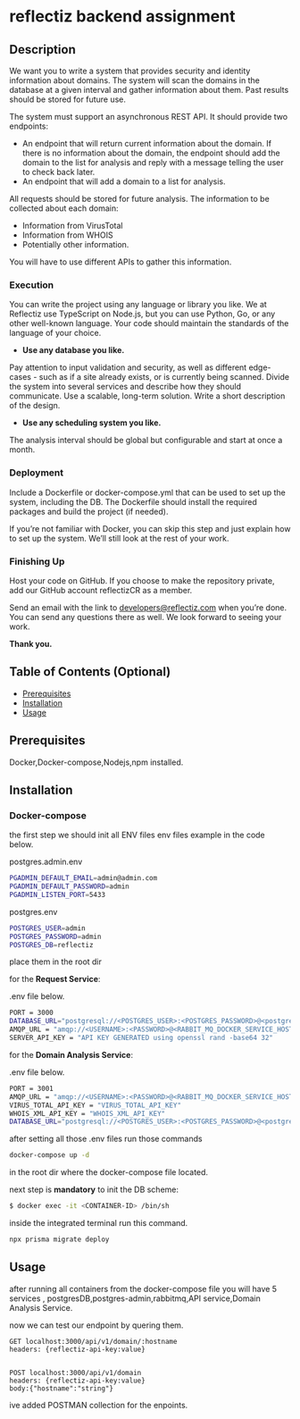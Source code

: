 # reflectiz backend assignment

## Description

We want you to write a system that provides security and identity information about domains. The system will scan the domains in the database at a given interval and gather information about them. Past results should be stored for future use.

The system must support an asynchronous REST API. It should provide two endpoints:

- An endpoint that will return current information about the domain. If there is no information about the domain, the endpoint should add the domain to the list for analysis and reply with a message telling the user to check back later.
- An endpoint that will add a domain to a list for analysis.

All requests should be stored for future analysis. The information to be collected about each domain:

- Information from VirusTotal
- Information from WHOIS
- Potentially other information.

You will have to use different APIs to gather this information.

### Execution

You can write the project using any language or library you like. We at Reflectiz use TypeScript on Node.js, but you can use Python, Go, or any other well-known language. Your code should maintain the standards of the language of your choice.

- **Use any database you like.**

Pay attention to input validation and security, as well as different edge-cases - such as if a site already exists, or is currently being scanned. Divide the system into several services and describe how they should communicate. Use a scalable, long-term solution. Write a short description of the design.

- **Use any scheduling system you like.**

The analysis interval should be global but configurable and start at once a month.

### Deployment

Include a Dockerfile or docker-compose.yml that can be used to set up the system, including the DB. The Dockerfile should install the required packages and build the project (if needed).

If you’re not familiar with Docker, you can skip this step and just explain how to set up the system. We’ll still look at the rest of your work.

### Finishing Up

Host your code on GitHub. If you choose to make the repository private, add our GitHub account reflectizCR as a member.

Send an email with the link to developers@reflectiz.com when you’re done. You can send any questions there as well.
We look forward to seeing your work.

**Thank you.**

## Table of Contents (Optional)

- [Prerequisites](#prerequisites)
- [Installation](#installation)
- [Usage](#usage)

## Prerequisites

Docker,Docker-compose,Nodejs,npm installed.

## Installation

### Docker-compose

the first step we should init all ENV files env files example in the code below.

postgres.admin.env

```sh
PGADMIN_DEFAULT_EMAIL=admin@admin.com
PGADMIN_DEFAULT_PASSWORD=admin
PGADMIN_LISTEN_PORT=5433
```

postgres.env

```sh
POSTGRES_USER=admin
POSTGRES_PASSWORD=admin
POSTGRES_DB=reflectiz
```

place them in the root dir

for the **Request Service**:

.env file below.

```sh
PORT = 3000
DATABASE_URL="postgresql://<POSTGRES_USER>:<POSTGRES_PASSWORD>@<postgres_docker_service_hostname>:5432/<POSTGRES_DB>?schema=public"
AMQP_URL = "amqp://<USERNAME>:<PASSWORD>@<RABBIT_MQ_DOCKER_SERVICE_HOSTNAME>:5672"
SERVER_API_KEY = "API KEY GENERATED using openssl rand -base64 32"
```

for the **Domain Analysis Service**:

.env file below.

```sh
PORT = 3001
AMQP_URL = "amqp://<USERNAME>:<PASSWORD>@<RABBIT_MQ_DOCKER_SERVICE_HOSTNAME>:5672"
VIRUS_TOTAL_API_KEY = "VIRUS_TOTAL_API_KEY"
WHOIS_XML_API_KEY = "WHOIS_XML_API_KEY"
DATABASE_URL="postgresql://<POSTGRES_USER>:<POSTGRES_PASSWORD>@<postgres_docker_service_hostname>:5432/<POSTGRES_DB>?schema=public"
```

after setting all those .env files run those commands

```sh
docker-compose up -d
```

in the root dir where the docker-compose file located.

next step is **mandatory** to init the DB scheme:

```sh
$ docker exec -it <CONTAINER-ID> /bin/sh
```

inside the integrated terminal run this command.

```sh
npx prisma migrate deploy
```

## Usage

after running all containers from the docker-compose file
you will have 5 services , postgresDB,postgres-admin,rabbitmq,API service,Domain Analysis Service.

now we can test our endpoint by quering them.

```
GET localhost:3000/api/v1/domain/:hostname
headers: {reflectiz-api-key:value}


POST localhost:3000/api/v1/domain
headers: {reflectiz-api-key:value}
body:{"hostname":"string"}
```

ive added POSTMAN collection for the enpoints.
